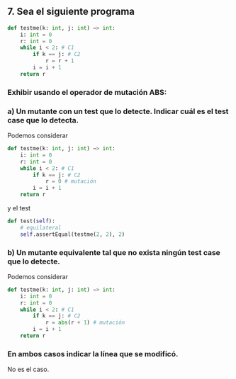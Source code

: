 ## 7. Sea el siguiente programa

```python
def testme(k: int, j: int) −> int:
    i: int = 0
    r: int = 0
    while i < 2: # C1
        if k == j: # C2
            r = r + 1
        i = i + 1
    return r
```
### Exhibir usando el operador de mutación ABS:

### a) Un mutante con un test que lo detecte. Indicar cuál es el test case que lo detecta.

Podemos considerar

```python
def testme(k: int, j: int) −> int:
    i: int = 0
    r: int = 0
    while i < 2: # C1
        if k == j: # C2
            r = 0 # mutación
        i = i + 1
    return r
```

y el test

```python
def test(self):
    # equilateral
    self.assertEqual(testme(2, 2), 2)
```


### b) Un mutante equivalente tal que no exista ningún test case que lo detecte.

Podemos considerar

```python
def testme(k: int, j: int) −> int:
    i: int = 0
    r: int = 0
    while i < 2: # C1
        if k == j: # C2
            r = abs(r + 1) # mutación
        i = i + 1
    return r
```


### En ambos casos indicar la línea que se modificó.

No es el caso.
